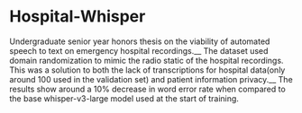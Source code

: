 # Hospital-Whisper
Undergraduate senior year honors thesis on the viability of automated speech to text on emergency hospital recordings.__
The dataset used domain randomization to mimic the radio static of the hospital recordings. This was a solution to both the lack of transcriptions for hospital data(only around 100 used in the validation set) and patient information privacy.__
The results show around a 10% decrease in word error rate when compared to the base whisper-v3-large model used at the start of training.
